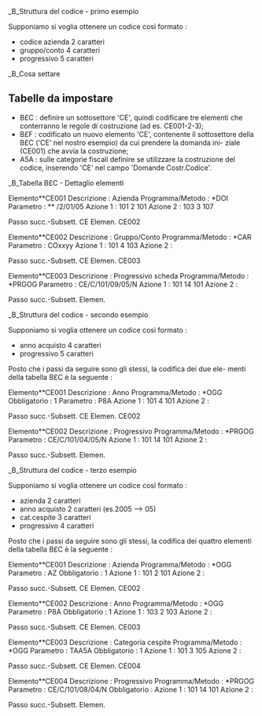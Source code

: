 _B_Struttura del codice - primo esempio

 Supponiamo si voglia ottenere un codice così formato : 

   - codice azienda 2 caratteri
   - gruppo/conto   4 caratteri
   - progressivo    5 caratteri

_B_Cosa settare
## Tabelle da impostare
   - B£C :  definire un sottosettore 'CE', quindi codificare tre elementi
     che conterranno le regole di costruzione (ad es. CE001-2-3);
   - B£F :  codificato un nuovo elemento 'CE', contenente il sottosettore
     della B£C ('CE' nel nostro esempio) da cui prendere la domanda ini-
     ziale (CE001) che avvia la costruzione;
   - A5A :  sulle categorie fiscali definire se utilizzare la costruzione
     del codice, inserendo 'CE' nel campo 'Domande Costr.Codice'.

_B_Tabella B£C - Dettaglio elementi

 Elemento**CE001
   Descrizione      :   Azienda
   Programma/Metodo :   \*DOI
   Parametro        :   \*\* /2/01/05
   Azione 1         :   101   2  101
   Azione 2         :   103   3  107

   Passo succ.-Subsett. CE
               Elemen.  CE002

 Elemento**CE002
   Descrizione      :   Gruppo/Conto
   Programma/Metodo :   \*CAR
   Parametro        :   COxxyy
   Azione 1         :   101   4  103
   Azione 2         : 

   Passo succ.-Subsett. CE
               Elemen.  CE003

 Elemento**CE003
   Descrizione      :   Progressivo scheda
   Programma/Metodo :   \*PRGOG
   Parametro        :   CE/C/101/09/05/N
   Azione 1         :   101  14  101
   Azione 2         : 

   Passo succ.-Subsett.
               Elemen.



_B_Struttura del codice - secondo esempio

 Supponiamo si voglia ottenere un codice così formato : 

   - anno acquisto  4 caratteri
   - progressivo    5 caratteri

 Posto che i passi da seguire sono gli stessi, la codifica dei due ele-
 menti della tabella B£C è la seguente : 

 Elemento**CE001
   Descrizione      :   Anno
   Programma/Metodo :   \*OGG
   Obbligatorio     :   1
   Parametro        :   P8A
   Azione 1         :   101   4  101
   Azione 2         : 

   Passo succ.-Subsett. CE
               Elemen.  CE002

 Elemento**CE002
   Descrizione      :   Progressivo
   Programma/Metodo :   \*PRGOG
   Parametro        :   CE/C/101/04/05/N
   Azione 1         :   101  14  101
   Azione 2         : 

   Passo succ.-Subsett.
               Elemen.



_B_Struttura del codice - terzo esempio

 Supponiamo si voglia ottenere un codice così formato : 

   - azienda        2 caratteri
   - anno acquisto  2 caratteri (es.2005 --> 05)
   - cat.cespite    3 caratteri
   - progressivo    4 caratteri

 Posto che i passi da seguire sono gli stessi, la codifica dei quattro
 elementi della tabella B£C è la seguente : 

 Elemento**CE001
   Descrizione      :   Azienda
   Programma/Metodo :   \*OGG
   Parametro        :   AZ
   Obbligatorio     :   1
   Azione 1         :   101   2  101
   Azione 2         : 

   Passo succ.-Subsett. CE
               Elemen.  CE002

 Elemento**CE002
   Descrizione      :   Anno
   Programma/Metodo :   \*OGG
   Parametro        :   P8A
   Obbligatorio     :   1
   Azione 1         :   103   2  103
   Azione 2         : 

   Passo succ.-Subsett. CE
               Elemen.  CE003

 Elemento**CE003
   Descrizione      :   Categoria cespite
   Programma/Metodo :   \*OGG
   Parametro        :   TAA5A
   Obbligatorio     :   1
   Azione 1         :   101   3  105
   Azione 2         : 

   Passo succ.-Subsett. CE
               Elemen.  CE004

 Elemento**CE004
   Descrizione      :   Progressivo
   Programma/Metodo :   \*PRGOG
   Parametro        :   CE/C/101/08/04/N
   Obbligatorio     : 
   Azione 1         :   101  14  101
   Azione 2         : 

   Passo succ.-Subsett.
               Elemen.
